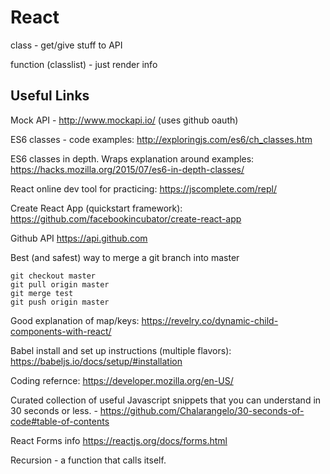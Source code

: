 # React

class - get/give stuff to API

function (classlist) - just render info



## Useful Links

Mock API - http://www.mockapi.io/ (uses github oauth)

ES6 classes - code examples: http://exploringjs.com/es6/ch_classes.htm

ES6 classes in depth. Wraps explanation around examples: https://hacks.mozilla.org/2015/07/es6-in-depth-classes/

React online dev tool for practicing: https://jscomplete.com/repl/ 

Create React App (quickstart framework): https://github.com/facebookincubator/create-react-app 

Github API https://api.github.com

Best (and safest) way to merge a git branch into master
    
    git checkout master
    git pull origin master
    git merge test
    git push origin master

Good explanation of map/keys: https://revelry.co/dynamic-child-components-with-react/

Babel install and set up instructions (multiple flavors): https://babeljs.io/docs/setup/#installation

Coding refernce: https://developer.mozilla.org/en-US/

Curated collection of useful Javascript snippets that you can understand in 30 seconds or less. - https://github.com/Chalarangelo/30-seconds-of-code#table-of-contents

React Forms info https://reactjs.org/docs/forms.html

Recursion - a function that calls itself.


